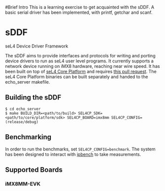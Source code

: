 #Brief Intro
This is a learning exercise to get acquainted with the sDDF. A basic serial driver has been implemented, with printf, getchar and scanf.

# sDDF
seL4 Device Driver Framework

The sDDF aims to provide interfaces and protocols for writing and porting device drivers to run as seL4 user level programs. It currently supports a network device running on iMX8 hardware, reaching near wire speed. 
It has been built on top of [seL4 Core Platform](https://github.com/BreakawayConsulting/sel4cp) and requires [this pull request](https://github.com/BreakawayConsulting/sel4cp/pull/11). The seL4 Core Platform binaries can be built separately and handed to the echo_server makefile. 

## Building the sDDF

    $ cd echo_server
    $ make BUILD_DIR=<path/to/build> SEL4CP_SDK=<path/to/core/platform/sdk> SEL4CP_BOARD=imx8mm SEL4CP_CONFIG=(release/debug)
    
## Benchmarking

In order to run the benchmarks, set `SEL4CP_CONFIG=benchmark`. The system has been designed to interact with [ipbench](https://sourceforge.net/projects/ipbench/) to take measurements. 
    
## Supported Boards

### iMX8MM-EVK

